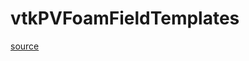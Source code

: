 # vtkPVFoamFieldTemplates

[source](github.com/OpenFOAM-jp/OpenFOAM-utilities-tutorials-jp/blob/master/v1906/postProcessing/graphics/PVReaders/vtkPVFoam/vtkPVFoamFieldTemplates.C/vtkPVFoamFieldTemplates.C)



